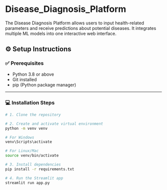 # Disease_Diagnosis_Platform
The Disease Diagnosis Platform allows users to input health-related parameters and receive predictions about potential diseases. It integrates multiple ML models into one interactive web interface.

## ⚙️ Setup Instructions

### ✅ Prerequisites

- Python 3.8 or above  
- Git installed  
- pip (Python package manager)

---

### 💻 Installation Steps

```bash
# 1. Clone the repository

# 2. Create and activate virtual environment
python -m venv venv

# For Windows
venv\Scripts\activate

# For Linux/Mac
source venv/bin/activate

# 3. Install dependencies
pip install -r requirements.txt

# 4. Run the Streamlit app
streamlit run app.py
